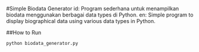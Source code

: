 #Simple Biodata Generator
id: Program sederhana untuk menampilkan biodata menggunakan berbagai data types di Python.
en: Simple program to display biographical data using various data types in Python.

##How to Run
```bash
python biodata_generator.py
